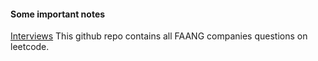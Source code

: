 #### Some important notes

[Interviews](https://github.com/krishnadey30/LeetCode-Questions-CompanyWise) This github repo contains all FAANG companies questions on leetcode.
